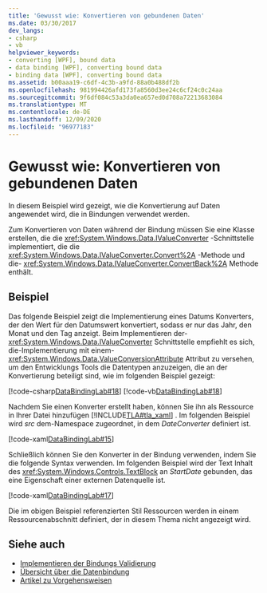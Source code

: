```yaml
---
title: 'Gewusst wie: Konvertieren von gebundenen Daten'
ms.date: 03/30/2017
dev_langs:
- csharp
- vb
helpviewer_keywords:
- converting [WPF], bound data
- data binding [WPF], converting bound data
- binding data [WPF], converting bound data
ms.assetid: b00aaa19-c6df-4c3b-a9fd-88a0b488df2b
ms.openlocfilehash: 981994426afd173fa8560d3ee24c6cf24c0c24aa
ms.sourcegitcommit: 9f6df084c53a3da0ea657ed0d708a72213683084
ms.translationtype: MT
ms.contentlocale: de-DE
ms.lasthandoff: 12/09/2020
ms.locfileid: "96977183"
---
```

# <a name="how-to-convert-bound-data"></a>Gewusst wie: Konvertieren von gebundenen Daten
In diesem Beispiel wird gezeigt, wie die Konvertierung auf Daten angewendet wird, die in Bindungen verwendet werden.  
  
 Zum Konvertieren von Daten während der Bindung müssen Sie eine Klasse erstellen, die die <xref:System.Windows.Data.IValueConverter> -Schnittstelle implementiert, die die <xref:System.Windows.Data.IValueConverter.Convert%2A> -Methode und die- <xref:System.Windows.Data.IValueConverter.ConvertBack%2A> Methode enthält.  
  
## <a name="example"></a>Beispiel  
 Das folgende Beispiel zeigt die Implementierung eines Datums Konverters, der den Wert für den Datumswert konvertiert, sodass er nur das Jahr, den Monat und den Tag anzeigt. Beim Implementieren der- <xref:System.Windows.Data.IValueConverter> Schnittstelle empfiehlt es sich, die-Implementierung mit einem- <xref:System.Windows.Data.ValueConversionAttribute> Attribut zu versehen, um den Entwicklungs Tools die Datentypen anzuzeigen, die an der Konvertierung beteiligt sind, wie im folgenden Beispiel gezeigt:  
  
 [!code-csharp[DataBindingLab#18](~/samples/snippets/csharp/VS_Snippets_Wpf/DataBindingLab/CSharp/DateConverter.cs#18)]
 [!code-vb[DataBindingLab#18](~/samples/snippets/visualbasic/VS_Snippets_Wpf/DataBindingLab/VisualBasic/DateConverter.vb#18)]  
  
 Nachdem Sie einen Konverter erstellt haben, können Sie ihn als Ressource in Ihrer Datei hinzufügen [!INCLUDE[TLA#tla_xaml](../../../includes/tlasharptla-xaml-md.md)] . Im folgenden Beispiel wird *src* dem-Namespace zugeordnet, in dem *DateConverter* definiert ist.  
  
 [!code-xaml[DataBindingLab#15](~/samples/snippets/csharp/VS_Snippets_Wpf/DataBindingLab/CSharp/DataBindingLabApp.xaml#15)]  
  
 Schließlich können Sie den Konverter in der Bindung verwenden, indem Sie die folgende Syntax verwenden. Im folgenden Beispiel wird der Text Inhalt des <xref:System.Windows.Controls.TextBlock> an *StartDate* gebunden, das eine Eigenschaft einer externen Datenquelle ist.  
  
 [!code-xaml[DataBindingLab#17](~/samples/snippets/csharp/VS_Snippets_Wpf/DataBindingLab/CSharp/DataBindingLabApp.xaml#17)]  
  
 Die im obigen Beispiel referenzierten Stil Ressourcen werden in einem Ressourcenabschnitt definiert, der in diesem Thema nicht angezeigt wird.  
  
## <a name="see-also"></a>Siehe auch

- [Implementieren der Bindungs Validierung](how-to-implement-binding-validation.md)
- [Übersicht über die Datenbindung](/dotnet/desktop-wpf/data/data-binding-overview)
- [Artikel zu Vorgehensweisen](data-binding-how-to-topics.md)
